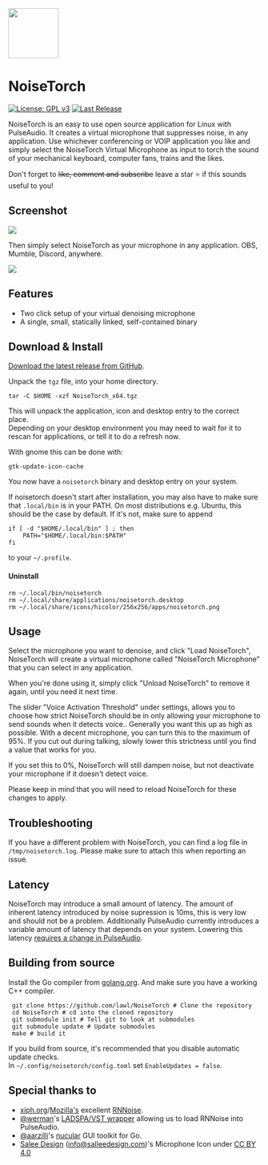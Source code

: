  <img src="https://raw.githubusercontent.com/lawl/NoiseTorch/master/assets/icon/noisetorch.png" width="100" height="100">

# NoiseTorch

[![License: GPL v3](https://img.shields.io/badge/License-GPLv3-blue.svg)](https://www.gnu.org/licenses/gpl-3.0)
[![Last Release](https://img.shields.io/github/v/release/lawl/NoiseTorch?label=latest&style=flat-square)](https://github.com/lawl/NoiseTorch/releases)

NoiseTorch is an easy to use open source application for Linux with PulseAudio. It creates a virtual microphone that suppresses noise, in any application. Use whichever conferencing or VOIP application you like and simply select the NoiseTorch Virtual Microphone as input to torch the sound of your mechanical keyboard, computer fans, trains and the likes.

Don't forget to ~~like, comment and subscribe~~ leave a star ⭐ if this sounds useful to you! 

## Screenshot

![](https://i.imgur.com/T2wH0bl.png)

Then simply select NoiseTorch as your microphone in any application. OBS, Mumble, Discord, anywhere.

![](https://i.imgur.com/zRi6np5.png)

## Features
* Two click setup of your virtual denoising microphone
* A single, small, statically linked, self-contained binary

## Download & Install

[Download the latest release from GitHub](https://github.com/lawl/NoiseTorch/releases).

Unpack the `tgz` file, into your home directory.

    tar -C $HOME -xzf NoiseTorch_x64.tgz

This will unpack the application, icon and desktop entry to the correct place.  
Depending on your desktop environment you may need to wait for it to rescan for applications, or tell it to do a refresh now.

With gnome this can be done with:

    gtk-update-icon-cache

You now have a `noisetorch` binary and desktop entry on your system.

If noisetorch doesn't start after installation, you may also have to make sure that `.local/bin` is in your PATH. On most distributions e.g. Ubuntu, this should be the case by default. If it's not, make sure to append

```
if [ -d "$HOME/.local/bin" ] ; then
    PATH="$HOME/.local/bin:$PATH"
fi
```

to your `~/.profile`.

#### Uninstall

    rm ~/.local/bin/noisetorch
    rm ~/.local/share/applications/noisetorch.desktop
    rm ~/.local/share/icons/hicolor/256x256/apps/noisetorch.png 

## Usage

Select the microphone you want to denoise, and click "Load NoiseTorch", NoiseTorch will create a virtual microphone called "NoiseTorch Microphone" that you can select in any application.

When you're done using it, simply click "Unload NoiseTorch" to remove it again, until you need it next time.

The slider "Voice Activation Threshold" under settings, allows you to choose how strict NoiseTorch should be in only allowing your microphone to send sounds when it detects voice.. Generally you want this up as high as possible. With a decent microphone, you can turn this to the maximum of 95%. If you cut out during talking, slowly lower this strictness until you find a value that works for you.

If you set this to 0%, NoiseTorch will still dampen noise, but not deactivate your microphone if it doesn't detect voice.

Please keep in mind that you will need to reload NoiseTorch for these changes to apply.

## Troubleshooting

If you have a different problem with NoiseTorch, you can find a log file in `/tmp/noisetorch.log`. Please make sure to attach this when reporting an issue.

## Latency

NoiseTorch may introduce a small amount of latency. The amount of inherent latency introduced by noise supression is 10ms, this is very low and should not be a problem. Additionally PulseAudio currently introduces a variable amount of latency that depends on your system. Lowering this latency [requires a change in PulseAudio](https://gitlab.freedesktop.org/pulseaudio/pulseaudio/-/issues/120).

## Building from source

Install the Go compiler from [golang.org](https://golang.org/). And make sure you have a working C++ compiler.

```shell
 git clone https://github.com/lawl/NoiseTorch # Clone the repository
 cd NoiseTorch # cd into the cloned repository
 git submodule init # Tell git to look at submodules
 git submodule update # Update submodules
 make # build it
 ```

If you build from source, it's recommended that you disable automatic update checks.  
In `~/.config/noisetorch/config.toml` set `EnableUpdates = false`.

## Special thanks to

* [xiph.org](https://xiph.org)/[Mozilla's](https://mozilla.org) excellent [RNNoise](https://jmvalin.ca/demo/rnnoise/).
* [@werman](https://github.com/werman/)'s [LADSPA/VST wrapper](https://github.com/werman/noise-suppression-for-voice/) allowing us to load RNNoise into PulseAudio.
* [@aarzilli](https://github.com/aarzilli/)'s [nucular](https://github.com/aarzilli/nucular) GUI toolkit for Go.
* [Salee Design](https://www.salleedesign.com) (info@salleedesign.com)'s Microphone Icon under [CC BY 4.0](https://creativecommons.org/licenses/by/4.0/)